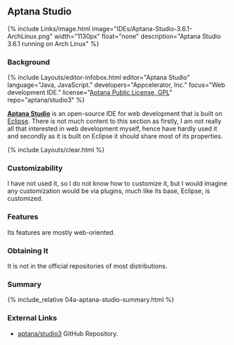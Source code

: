 ## Aptana Studio
{% include Links/image.html image="IDEs/Aptana-Studio-3.6.1-ArchLinux.png" width="1130px" float="none" description="Aptana Studio 3.6.1 running on Arch Linux" %}

### Background
{% include Layouts/editor-infobox.html editor="Aptana Studio" language="Java, JavaScript." developers="Appcelerator, Inc." focus="Web development IDE." license="<a href='http://www.aptana.com/legal.html' link='_blank'>Aptana Public License, GPL</a>" repo="aptana/studio3" %}

[**Aptana Studio**](http://www.aptana.com/products/studio3.html) is an open-source IDE for web development that is built on [Eclipse](#eclipse). There is not much content to this section as firstly, I am not really all that interested in web development myself, hence have hardly used it and secondly as it is built on Eclipse it should share most of its properties.

{% include Layouts/clear.html %}
<br/>

### Customizability
I have not used it, so I do not know how to customize it, but I would imagine any customization would be via plugins, much like its base, Eclipse, is customized.

### Features
Its features are mostly web-oriented.

### Obtaining It
It is not in the official repositories of most distributions. 

### Summary
{% include_relative 04a-aptana-studio-summary.html %}

### External Links
* [aptana/studio3](https://github.com/aptana/studio3) GitHub Repository.
